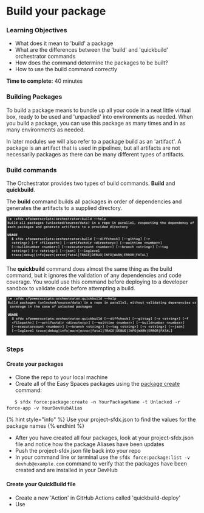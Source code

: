 # Build your package

### **Learning Objectives**

* What does it mean to 'build' a package 
* What are the differences between the 'build' and 'quickbuild' orchestrator commands
* How does the command determine the packages to be built? 
* How to use the build command correctly 

**Time to complete:** 40 minutes

### Building Packages 

To build a package means to bundle up all your code in a neat little virtual box, ready to be used and 'unpacked' into environments as needed. When you build a package, you can use this package as many times and in as many environments as needed. 

In later modules we will also refer to a package build as an 'artifact'. A package is an artifact that is used in pipelines, but all artifacts are not necessarily packages as there can be many different types of artifacts. 

### Build commands

The Orchestrator provides two types of build commands. **Build** and **quickbuild**. 

The **build** command builds all packages in order of dependencies and generates the artifacts to a supplied directory.  

![](../.gitbook/assets/image%20%2847%29.png)

The **quickbuild** command does almost the same thing as the build command, but it ignores the validation of any dependencies and code coverage. You would use this command before deploying to a developer sandbox to validate code before attempting a build. 

![](../.gitbook/assets/image%20%2846%29.png)

### Steps

#### Create your packages 

* Clone the repo to your local machine 
* Create all of the Easy Spaces packages using the [package create](https://developer.salesforce.com/docs/atlas.en-us.sfdx_cli_reference.meta/sfdx_cli_reference/cli_reference_force_package.htm) command: 

```text
   $ sfdx force:package:create -n YourPackageName -t Unlocked -r force-app -v YourDevHubAlias
```

{% hint style="info" %}
Use your project-sfdx.json to find the values for the package names
{% endhint %}

* After you have created all four packages, look at your project-sfdx.json file and notice how the package Aliases have been updates 
* Push the project-sfdx.json file back into your repo
* In your command line or terminal use the `sfdx force:package:list -v devhub@example.com` command to verify that the packages have been created and are installed in your DevHub

#### Create your QuickBuild file 

* Create a new 'Action' in GitHub Actions called 'quickbuild-deploy' 
* Use 





